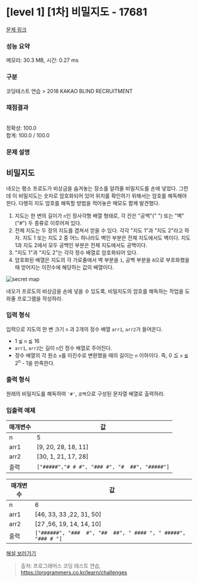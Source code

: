 # [level 1] [1차] 비밀지도 - 17681 

[문제 링크](https://school.programmers.co.kr/learn/courses/30/lessons/17681) 

### 성능 요약

메모리: 30.3 MB, 시간: 0.27 ms

### 구분

코딩테스트 연습 > 2018 KAKAO BLIND RECRUITMENT

### 채점결과

<br/>정확성: 100.0<br/>합계: 100.0 / 100.0

### 문제 설명

<h2 style="user-select: auto;">비밀지도</h2>

<p style="user-select: auto;">네오는 평소 프로도가 비상금을 숨겨놓는 장소를 알려줄 비밀지도를 손에 넣었다. 그런데 이 비밀지도는 숫자로 암호화되어 있어 위치를 확인하기 위해서는 암호를 해독해야 한다. 다행히 지도 암호를 해독할 방법을 적어놓은 메모도 함께 발견했다.</p>

<ol style="user-select: auto;">
<li style="user-select: auto;">지도는 한 변의 길이가 <code style="user-select: auto;">n</code>인 정사각형 배열 형태로, 각 칸은 "공백"(" ") 또는 "벽"("#") 두 종류로 이루어져 있다.</li>
<li style="user-select: auto;">전체 지도는 두 장의 지도를 겹쳐서 얻을 수 있다. 각각 "지도 1"과 "지도 2"라고 하자. 지도 1 또는 지도 2 중 어느 하나라도 벽인 부분은 전체 지도에서도 벽이다. 지도 1과 지도 2에서 모두 공백인 부분은 전체 지도에서도 공백이다.</li>
<li style="user-select: auto;">"지도 1"과 "지도 2"는 각각 정수 배열로 암호화되어 있다.</li>
<li style="user-select: auto;">암호화된 배열은 지도의 각 가로줄에서 벽 부분을 <code style="user-select: auto;">1</code>, 공백 부분을 <code style="user-select: auto;">0</code>으로 부호화했을 때 얻어지는 이진수에 해당하는 값의 배열이다.</li>
</ol>

<p style="user-select: auto;"><img src="http://t1.kakaocdn.net/welcome2018/secret8.png" title="Secret Map" alt="secret map" style="user-select: auto;"></p>

<p style="user-select: auto;">네오가 프로도의 비상금을 손에 넣을 수 있도록, 비밀지도의 암호를 해독하는 작업을 도와줄 프로그램을 작성하라.</p>

<h3 style="user-select: auto;">입력 형식</h3>

<p style="user-select: auto;">입력으로 지도의 한 변 크기 <code style="user-select: auto;">n</code> 과 2개의 정수 배열 <code style="user-select: auto;">arr1</code>, <code style="user-select: auto;">arr2</code>가 들어온다.</p>

<ul style="user-select: auto;">
<li style="user-select: auto;">1 ≦ <code style="user-select: auto;">n</code> ≦ 16</li>
<li style="user-select: auto;"><code style="user-select: auto;">arr1</code>, <code style="user-select: auto;">arr2</code>는 길이 <code style="user-select: auto;">n</code>인 정수 배열로 주어진다.</li>
<li style="user-select: auto;">정수 배열의 각 원소 <code style="user-select: auto;">x</code>를 이진수로 변환했을 때의 길이는 <code style="user-select: auto;">n</code> 이하이다. 즉, 0 ≦ <code style="user-select: auto;">x</code> ≦ 2<sup style="user-select: auto;">n</sup> - 1을 만족한다.</li>
</ul>

<h3 style="user-select: auto;">출력 형식</h3>

<p style="user-select: auto;">원래의 비밀지도를 해독하여 <code style="user-select: auto;">'#'</code>, <code style="user-select: auto;">공백</code>으로 구성된 문자열 배열로 출력하라.</p>

<h3 style="user-select: auto;">입출력 예제</h3>
<table class="table" style="user-select: auto;">
        <thead style="user-select: auto;"><tr style="user-select: auto;">
<th style="user-select: auto;">매개변수</th>
<th style="user-select: auto;">값</th>
</tr>
</thead>
        <tbody style="user-select: auto;"><tr style="user-select: auto;">
<td style="user-select: auto;">n</td>
<td style="user-select: auto;">5</td>
</tr>
<tr style="user-select: auto;">
<td style="user-select: auto;">arr1</td>
<td style="user-select: auto;">[9, 20, 28, 18, 11]</td>
</tr>
<tr style="user-select: auto;">
<td style="user-select: auto;">arr2</td>
<td style="user-select: auto;">[30, 1, 21, 17, 28]</td>
</tr>
<tr style="user-select: auto;">
<td style="user-select: auto;">출력</td>
<td style="user-select: auto;"><code style="user-select: auto;">["#####","# # #", "### #", "#  ##", "#####"]</code></td>
</tr>
</tbody>
      </table><table class="table" style="user-select: auto;">
        <thead style="user-select: auto;"><tr style="user-select: auto;">
<th style="user-select: auto;">매개변수</th>
<th style="user-select: auto;">값</th>
</tr>
</thead>
        <tbody style="user-select: auto;"><tr style="user-select: auto;">
<td style="user-select: auto;">n</td>
<td style="user-select: auto;">6</td>
</tr>
<tr style="user-select: auto;">
<td style="user-select: auto;">arr1</td>
<td style="user-select: auto;">[46, 33, 33 ,22, 31, 50]</td>
</tr>
<tr style="user-select: auto;">
<td style="user-select: auto;">arr2</td>
<td style="user-select: auto;">[27 ,56, 19, 14, 14, 10]</td>
</tr>
<tr style="user-select: auto;">
<td style="user-select: auto;">출력</td>
<td style="user-select: auto;"><code style="user-select: auto;">["######", "###  #", "##  ##", " #### ", " #####", "### # "]</code></td>
</tr>
</tbody>
      </table>
<p style="user-select: auto;"><a href="http://tech.kakao.com/2017/09/27/kakao-blind-recruitment-round-1/" target="_blank" rel="noopener" style="user-select: auto;">해설 보러가기</a></p>


> 출처: 프로그래머스 코딩 테스트 연습, https://programmers.co.kr/learn/challenges